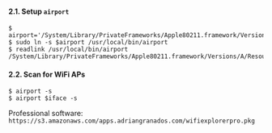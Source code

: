#### 2.1. Setup `airport`
```
$ airport='/System/Library/PrivateFrameworks/Apple80211.framework/Versions/A/Resources/airport'
$ sudo ln -s $airport /usr/local/bin/airport
$ readlink /usr/local/bin/airport
/System/Library/PrivateFrameworks/Apple80211.framework/Versions/A/Resources/airport
```


#### 2.2. Scan for WiFi APs
```
$ airport -s
$ airport $iface -s
```
Professional software: `https://s3.amazonaws.com/apps.adriangranados.com/wifiexplorerpro.pkg`
